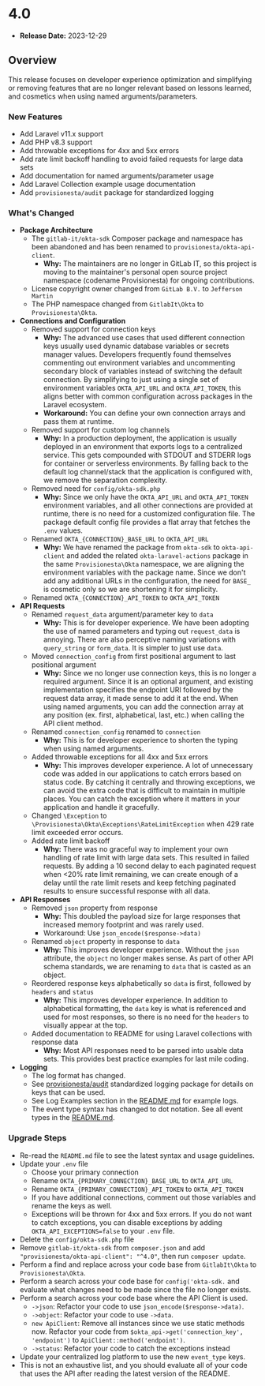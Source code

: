 # 4.0

* **Release Date:** 2023-12-29

## Overview

This release focuses on developer experience optimization and simplifying or removing features that are no longer relevant based on lessons learned, and cosmetics when using named arguments/parameters.

### New Features

- Add Laravel v11.x support
- Add PHP v8.3 support
- Add throwable exceptions for 4xx and 5xx errors
- Add rate limit backoff handling to avoid failed requests for large data sets
- Add documentation for named arguments/parameter usage
- Add Laravel Collection example usage documentation
- Add `provisionesta/audit` package for standardized logging

### What's Changed

- **Package Architecture**
    - The `gitlab-it/okta-sdk` Composer package and namespace has been abandoned and has been renamed to `provisionesta/okta-api-client`.
        - **Why:** The maintainers are no longer in GitLab IT, so this project is moving to the maintainer's personal open source project namespace (codename Provisionesta) for ongoing contributions.
    - License copyright owner changed from `GitLab B.V.` to `Jefferson Martin`
    - The PHP namespace changed from `GitlabIt\Okta` to `Provisionesta\Okta`.
- **Connections and Configuration**
    - Removed support for connection keys
        - **Why:** The advanced use cases that used different connection keys usually used dynamic database variables or secrets manager values. Developers frequently found themselves commenting out environment variables and uncommenting secondary block of variables instead of switching the default connection. By simplifying to just using a single set of environment variables `OKTA_API_URL` and `OKTA_API_TOKEN`, this aligns better with common configuration across packages in the Laravel ecosystem.
        - **Workaround:** You can define your own connection arrays and pass them at runtime.
    - Removed support for custom log channels
        - **Why:** In a production deployment, the application is usually deployed in an environment that exports logs to a centralized service. This gets compounded with STDOUT and STDERR logs for container or serverless environments. By falling back to the default log channel/stack that the application is configured with, we remove the separation complexity.
    - Removed need for `config/okta-sdk.php`
        - **Why:** Since we only have the `OKTA_API_URL` and `OKTA_API_TOKEN` environment variables, and all other connections are provided at runtime, there is no need for a customized configuration file. The package default config file provides a flat array that fetches the `.env` values.
    - Renamed `OKTA_{CONNECTION}_BASE_URL` to `OKTA_API_URL`
        - **Why:** We have renamed the package from `okta-sdk` to `okta-api-client` and added the related `okta-laravel-actions` package in the same `Provisionesta\Okta` namespace, we are aligning the environment variables with the package name. Since we don't add any additional URLs in the configuration, the need for `BASE_` is cosmetic only so we are shortening it for simplicity.
    - Renamed `OKTA_{CONNECTION}_API_TOKEN` to `OKTA_API_TOKEN`
- **API Requests**
    - Renamed `request_data` argument/parameter key to `data`
        - **Why:** This is for developer experience. We have been adopting the use of named parameters and typing out `request_data` is annoying. There are also perceptive naming variations with `query_string` or `form_data`. It is simpler to just use `data`.
    - Moved `connection_config` from first positional argument to last positional argument
        - **Why:** Since we no longer use connection keys, this is no longer a required argument. Since it is an optional argument, and existing implementation specifies the endpoint URI followed by the request data array, it made sense to add it at the end. When using named arguments, you can add the connection array at any position (ex. first, alphabetical, last, etc.) when calling the API client method.
    - Renamed `connection_config` renamed to `connection`
        - **Why:** This is for developer experience to shorten the typing when using named arguments.
    - Added throwable exceptions for all 4xx and 5xx errors
        - **Why:** This improves developer experience. A lot of unnecessary code was added in our applications to catch errors based on status code. By catching it centrally and throwing exceptions, we can avoid the extra code that is difficult to maintain in multiple places. You can catch the exception where it matters in your application and handle it gracefully.
    - Changed `\Exception` to `\Provisionesta\Okta\Exceptions\RateLimitException` when 429 rate limit exceeded error occurs.
    - Added rate limit backoff
        - **Why:** There was no graceful way to implement your own handling of rate limit with large data sets. This resulted in failed requests. By adding a 10 second delay to each paginated request when <20% rate limit remaining, we can create enough of a delay until the rate limit resets and keep fetching paginated results to ensure successful response with all data.
- **API Responses**
    - Removed `json` property from response
        - **Why:** This doubled the payload size for large responses that increased memory footprint and was rarely used.
        - Workaround: Use `json_encode($response->data)`
    - Renamed `object` property in response to `data`
        - **Why:** This improves developer experience. Without the `json` attribute, the `object` no longer makes sense. As part of other API schema standards, we are renaming to `data` that is casted as an object.
    - Reordered response keys alphabetically so `data` is first, followed by `headers` and `status`
        - **Why:** This improves developer experience. In addition to alphabetical formatting, the `data` key is what is referenced and used for most responses, so there is no need for the `headers` to visually appear at the top.
    - Added documentation to README for using Laravel collections with response data
        - **Why:** Most API responses need to be parsed into usable data sets. This provides best practice examples for last mile coding.
- **Logging**
    - The log format has changed.
    - See [provisionesta/audit](https://gitlab.com/provisionesta/audit) standardized logging package for details on keys that can be used.
    - See Log Examples section in the [README.md](https://gitlab.com/provisionesta/okta-api-client/-/blob/main/README.md#log-examples) for example logs.
    - The event type syntax has changed to dot notation. See all event types in the [README.md](https://gitlab.com/provisionesta/okta-api-client/-/blob/main/README.md#log-examples).

### Upgrade Steps

- Re-read the `README.md` file to see the latest syntax and usage guidelines.
- Update your `.env` file
    - Choose your primary connection
    - Rename `OKTA_{PRIMARY_CONNECTION}_BASE_URL` to `OKTA_API_URL`
    - Rename `OKTA_{PRIMARY_CONNECTION}_API_TOKEN` to `OKTA_API_TOKEN`
    - If you have additional connections, comment out those variables and rename the keys as well.
    - Exceptions will be thrown for 4xx and 5xx errors. If you do not want to catch exceptions, you can disable exceptions by adding `OKTA_API_EXCEPTIONS=false` to your `.env` file.
- Delete the `config/okta-sdk.php` file
- Remove `gitlab-it/okta-sdk` from `composer.json` and add `"provisionesta/okta-api-client": "^4.0"`, then run `composer update`.
- Perform a find and replace across your code base from `GitlabIt\Okta` to `Provisionesta\Okta`.
- Perform a search across your code base for `config('okta-sdk.` and evaluate what changes need to be made since the file no longer exists.
- Perform a search across your code base where the API Client is used.
    - `->json`: Refactor your code to use `json_encode($response->data)`.
    - `->object`: Refactor your code to use `->data`.
    - `new ApiClient`: Remove all instances since we use static methods now. Refactor your code from `$okta_api->get('connection_key', 'endpoint')` to `ApiClient::method('endpoint')`.
    - `->status`: Refactor your code to catch the exceptions instead
- Update your centralized log platform to use the new `event_type` keys.
- This is not an exhaustive list, and you should evaluate all of your code that uses the API after reading the latest version of the README.
